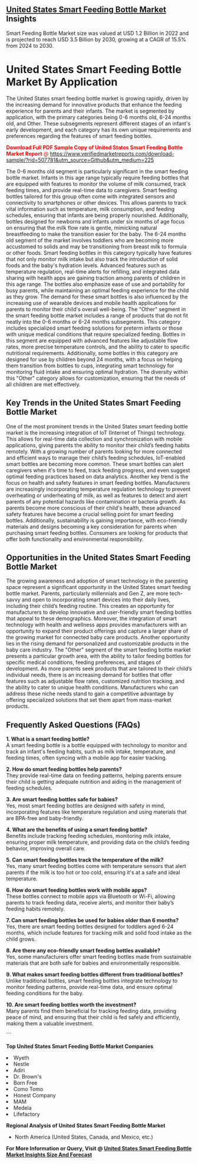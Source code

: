 <h2><a href="https://www.verifiedmarketreports.com/download-sample/?rid=507781&amp;utm_source=Github&amp;utm_medium=225" target="_blank">United States Smart Feeding Bottle Market</a> Insights</h2><p>Smart Feeding Bottle Market size was valued at USD 1.2 Billion in 2022 and is projected to reach USD 3.5 Billion by 2030, growing at a CAGR of 15.5% from 2024 to 2030.</p><p> <h1>United States Smart Feeding Bottle Market By Application</h1> <p>The United States smart feeding bottle market is growing rapidly, driven by the increasing demand for innovative products that enhance the feeding experience for parents and their infants. The market is segmented by application, with the primary categories being 0-6 months old, 6-24 months old, and Other. These subsegments represent different stages of an infant's early development, and each category has its own unique requirements and preferences regarding the features of smart feeding bottles. <p><span class=""><span style="color: #ff0000;"><strong>Download Full PDF Sample Copy of United States Smart Feeding Bottle Market Report</strong> @ </span><a href="https://www.verifiedmarketreports.com/download-sample/?rid=507781&amp;utm_source=Github&amp;utm_medium=225" target="_blank">https://www.verifiedmarketreports.com/download-sample/?rid=507781&amp;utm_source=Github&amp;utm_medium=225</a></span></p> The 0-6 months old segment is particularly significant in the smart feeding bottle market. Infants in this age range typically require feeding bottles that are equipped with features to monitor the volume of milk consumed, track feeding times, and provide real-time data to caregivers. Smart feeding bottles tailored for this group often come with integrated sensors and connectivity to smartphones or other devices. This allows parents to track vital information such as temperature, milk consumption, and feeding schedules, ensuring that infants are being properly nourished. Additionally, bottles designed for newborns and infants under six months of age focus on ensuring that the milk flow rate is gentle, mimicking natural breastfeeding to make the transition easier for the baby. The 6-24 months old segment of the market involves toddlers who are becoming more accustomed to solids and may be transitioning from breast milk to formula or other foods. Smart feeding bottles in this category typically have features that not only monitor milk intake but also track the introduction of solid foods and the baby's hydration levels. Advanced features such as temperature regulation, real-time alerts for refilling, and integrated data sharing with health apps are gaining traction among parents of children in this age range. The bottles also emphasize ease of use and portability for busy parents, while maintaining an optimal feeding experience for the child as they grow. The demand for these smart bottles is also influenced by the increasing use of wearable devices and mobile health applications for parents to monitor their child's overall well-being. The "Other" segment in the smart feeding bottle market includes a range of products that do not fit neatly into the 0-6 months or 6-24 months subsegments. This category includes specialized smart feeding solutions for preterm infants or those with unique medical conditions that require specialized feeding. Bottles in this segment are equipped with advanced features like adjustable flow rates, more precise temperature controls, and the ability to cater to specific nutritional requirements. Additionally, some bottles in this category are designed for use by children beyond 24 months, with a focus on helping them transition from bottles to cups, integrating smart technology for monitoring fluid intake and ensuring optimal hydration. The diversity within this "Other" category allows for customization, ensuring that the needs of all children are met effectively. <h2>Key Trends in the United States Smart Feeding Bottle Market</h2> <p>One of the most prominent trends in the United States smart feeding bottle market is the increasing integration of IoT (Internet of Things) technology. This allows for real-time data collection and synchronization with mobile applications, giving parents the ability to monitor their child’s feeding habits remotely. With a growing number of parents looking for more connected and efficient ways to manage their child’s feeding schedules, IoT-enabled smart bottles are becoming more common. These smart bottles can alert caregivers when it's time to feed, track feeding progress, and even suggest optimal feeding practices based on data analytics. Another key trend is the focus on health and safety features in smart feeding bottles. Manufacturers are increasingly incorporating temperature regulation technology to prevent overheating or underheating of milk, as well as features to detect and alert parents of any potential hazards like contamination or bacteria growth. As parents become more conscious of their child's health, these advanced safety features have become a crucial selling point for smart feeding bottles. Additionally, sustainability is gaining importance, with eco-friendly materials and designs becoming a key consideration for parents when purchasing smart feeding bottles. Consumers are looking for products that offer both functionality and environmental responsibility. <h2>Opportunities in the United States Smart Feeding Bottle Market</h2> <p>The growing awareness and adoption of smart technology in the parenting space represent a significant opportunity in the United States smart feeding bottle market. Parents, particularly millennials and Gen Z, are more tech-savvy and open to incorporating smart devices into their daily lives, including their child’s feeding routine. This creates an opportunity for manufacturers to develop innovative and user-friendly smart feeding bottles that appeal to these demographics. Moreover, the integration of smart technology with health and wellness apps provides manufacturers with an opportunity to expand their product offerings and capture a larger share of the growing market for connected baby care products. Another opportunity lies in the rising demand for personalized and customizable products in the baby care industry. The "Other" segment of the smart feeding bottle market presents a particular growth area, with the ability to tailor feeding bottles for specific medical conditions, feeding preferences, and stages of development. As more parents seek products that are tailored to their child’s individual needs, there is an increasing demand for bottles that offer features such as adjustable flow rates, customized nutrition tracking, and the ability to cater to unique health conditions. Manufacturers who can address these niche needs stand to gain a competitive advantage by offering specialized solutions that set them apart from mass-market products. <h2>Frequently Asked Questions (FAQs)</h2> <p><b>1. What is a smart feeding bottle?</b><br> A smart feeding bottle is a bottle equipped with technology to monitor and track an infant's feeding habits, such as milk intake, temperature, and feeding times, often syncing with a mobile app for easier tracking.</p> <p><b>2. How do smart feeding bottles help parents?</b><br> They provide real-time data on feeding patterns, helping parents ensure their child is getting adequate nutrition and aiding in the management of feeding schedules.</p> <p><b>3. Are smart feeding bottles safe for babies?</b><br> Yes, most smart feeding bottles are designed with safety in mind, incorporating features like temperature regulation and using materials that are BPA-free and baby-friendly.</p> <p><b>4. What are the benefits of using a smart feeding bottle?</b><br> Benefits include tracking feeding schedules, monitoring milk intake, ensuring proper milk temperature, and providing data on the child’s feeding behavior, improving overall care.</p> <p><b>5. Can smart feeding bottles track the temperature of the milk?</b><br> Yes, many smart feeding bottles come with temperature sensors that alert parents if the milk is too hot or too cold, ensuring it's at a safe and ideal temperature.</p> <p><b>6. How do smart feeding bottles work with mobile apps?</b><br> These bottles connect to mobile apps via Bluetooth or Wi-Fi, allowing parents to track feeding data, receive alerts, and monitor their baby’s feeding habits remotely.</p> <p><b>7. Can smart feeding bottles be used for babies older than 6 months?</b><br> Yes, there are smart feeding bottles designed for toddlers aged 6-24 months, which include features for tracking milk and solid food intake as the child grows.</p> <p><b>8. Are there any eco-friendly smart feeding bottles available?</b><br> Yes, some manufacturers offer smart feeding bottles made from sustainable materials that are both safe for babies and environmentally responsible.</p> <p><b>9. What makes smart feeding bottles different from traditional bottles?</b><br> Unlike traditional bottles, smart feeding bottles integrate technology to monitor feeding patterns, provide real-time data, and ensure optimal feeding conditions for the baby.</p> <p><b>10. Are smart feeding bottles worth the investment?</b><br> Many parents find them beneficial for tracking feeding data, providing peace of mind, and ensuring that their child is fed safely and efficiently, making them a valuable investment.</p> ```</p><p><strong>Top United States Smart Feeding Bottle Market Companies</strong></p><div data-test-id=""><p><li>Wyeth</li><li> Nestle</li><li> Adiri</li><li> Dr. Brown's</li><li> Born Free</li><li> Como Tomo</li><li> Honest Company</li><li> MAM</li><li> Medela</li><li> Lifefactory</li></p><div><strong>Regional Analysis of&nbsp;United States Smart Feeding Bottle Market</strong></div><ul><li dir="ltr"><p dir="ltr">North America&nbsp;(United States, Canada, and Mexico, etc.)</p></li></ul><p><strong>For More Information or Query, Visit @&nbsp;</strong><strong><a href="https://www.verifiedmarketreports.com/product/smart-feeding-bottle-market-size-and-forecast/?utm_source=Github&amp;utm_medium=225" target="_blank">United States Smart Feeding Bottle Market Insights Size And Forecast</a></strong></p></div>

